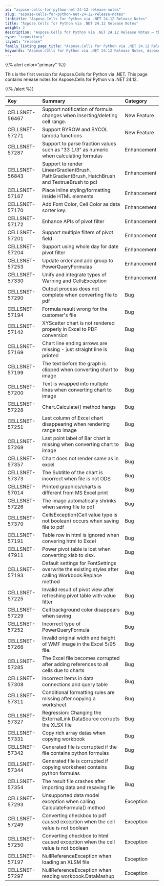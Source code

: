 ```yaml
---
id: "aspose-cells-for-python-net-24-12-release-notes"
slug: "aspose-cells-for-python-net-24-12-release-notes"
linktitle: "Aspose.Cells for Python via .NET 24.12 Release Notes"
title: "Aspose.Cells for Python via .NET 24.12 Release Notes"
weight: 2
description: "Aspose.Cells for Python via .NET 24.12 Release Notes – the latest enhancements, new features, and fixes."
type: "repository"
layout: "release"
family_listing_page_title: "Aspose.Cells for Python via .NET 24.12 Release Notes"
keywords: "Aspose.Cells for Python via .NET 24.12 Release Notes, Aspose.Cells for Python via .NET 24.12 updates and fixes"
---
```


{{% alert color="primary" %}} 

This is the first version for Aspose.Cells for Python via .NET.
This page contains release notes for Aspose.Cells for Python via .NET 24.12.

{{% /alert %}} 

|**Key**|**Summary**|**Category**|
| :- | :- | :- |
|CELLSNET-56467|Support notification of formula changes when inserting/deleting cell range.|New Feature
|CELLSNET-57271|Support BYROW and BYCOL lambda functions|New Feature
|CELLSNET-57287|Support to parse fraction values such as "33 1/3" as numeric when calculating formulas|Enhancement
|CELLSNET-56843|Support to render LinearGradientBrush, PathGradientBrush, HatchBrush and TextrueBrush to pcl|Enhancement
|CELLSNET-57167|Place inline styling/formatting inside HTML elements|Enhancement
|CELLSNET-57170|Add Font Color, Cell Color as data sorter key.|Enhancement
|CELLSNET-57172|Enhance APIs of pivot filter|Enhancement
|CELLSNET-57201|Support multiple filters of pivot field|Enhancement
|CELLSNET-57204|Support using whole day for date pivot filter|Enhancement
|CELLSNET-57253|Update order and add group to PowerQueryFormulas|Enhancement
|CELLSNET-57330|Unify and integrate types of Warning and CellsException|Enhancement
|CELLSNET-57290|Output process does not complete when converting file to pdf|Bug
|CELLSNET-57194|Formula result wrong for the customer's file|Bug
|CELLSNET-57142|XYScatter chart is not rendered properly in Excel to PDF conversion|Bug
|CELLSNET-57169|Chart line ending arrows are missing - just straight line is printed |Bug
|CELLSNET-57199|The text before the graph is clipped when converting chart to image|Bug
|CELLSNET-57200|Text is wrapped into multiple lines when converting chart to image|Bug
|CELLSNET-57228|Chart.Calculate() method hangs|Bug
|CELLSNET-57251|Last column of Excel chart disappearing when rendering range to image|Bug
|CELLSNET-57269|Last point label of Bar chart is missing when converting chart to image|Bug
|CELLSNET-57357|Chart does not render same as in excel|Bug
|CELLSNET-57373|The Subtitle of  the chart is incorrect when file is not ODS|Bug
|CELLSNET-57014|Printed graphics/charts is different from MS Excel print|Bug
|CELLSNET-57226|The image automatically shrinks when saving file to pdf|Bug
|CELLSNET-57370|CellsException(Cell value type is not boolean) occurs when saving file to pdf|Bug
|CELLSNET-57191|Table row in html is ignored when convering html to Excel|Bug
|CELLSNET-47911|Power pivot table is lost when converting xlsb to xlsx.|Bug
|CELLSNET-57193|Default settings for FontSettings overwrite the existing styles after calling Workbook.Replace method|Bug
|CELLSNET-57225|Invalid result of pivot view after refreshing pivot table with value filter|Bug
|CELLSNET-57229|Cell background color disappears when saving|Bug
|CELLSNET-57252|Incorrect type of PowerQueryFormula|Bug
|CELLSNET-57266|Invalid original width and height of WMF image in the Excel 5/95 file.|Bug
|CELLSNET-57285|The Excel file becomes corrupted after adding references to all cells due to charts|Bug
|CELLSNET-57308|Incorrect items in data connections and query table|Bug
|CELLSNET-57311|Conditional formatting rules are missing after copying a worksheet|Bug
|CELLSNET-57327|Regression: Changing the ExternalLink DataSource corrupts the XLSX file|Bug
|CELLSNET-57331|Copy rich array datas when copying workbook|Bug
|CELLSNET-57342|Generated file is corrupted if the file contains python formulas|Bug
|CELLSNET-57344|Generated file is corrupted if copying worksheet contains python formulas|Bug
|CELLSNET-57354|The result file crashes after importing data and resaving file|Bug
|CELLSNET-57293|Unsupported data model exception when calling CalculateFormula() method|Exception
|CELLSNET-57249|Converting checkbox to pdf caused exception when the cell value is not boolean|Exception
|CELLSNET-57250|Converting checkbox to html caused exception when the cell value is not boolean|Exception
|CELLSNET-57197|NullReferenceException when loading an XLSM file|Exception
|CELLSNET-57297|NullReferenceException when reading workbook.DataMashup |Exception